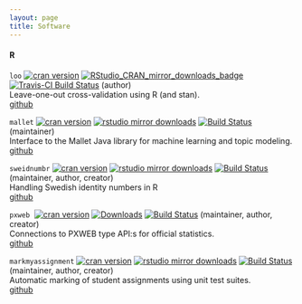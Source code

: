 ```yaml
---
layout: page
title: Software
---
```


#### R

`loo` [![cran version](http://www.r-pkg.org/badges/version/loo)](http://cran.rstudio.com/web/packages/loo)
[![RStudio_CRAN_mirror_downloads_badge](https://cranlogs.r-pkg.org/badges/loo?color=blue)](https://cran.r-project.org/web/packages/loo)
[![Travis-CI Build Status](https://travis-ci.org/stan-dev/loo.svg?branch=master)](https://travis-ci.org/stan-dev/loo) (author) <br/>
Leave-one-out cross-validation using R (and stan).<br/>
[github](https://github.com/stan-dev/loo)

`mallet` [![cran version](http://www.r-pkg.org/badges/version/mallet)](http://cran.rstudio.com/web/packages/mallet)
[![rstudio mirror downloads](http://cranlogs.r-pkg.org/badges/grand-total/mallet)](https://github.com/metacran/cranlogs.app) [![Build Status](https://travis-ci.org/MansMeg/RMallet.svg?branch=master)](https://travis-ci.org/MansMeg/RMallet) (maintainer) <br/>
Interface to the Mallet Java library for machine learning and topic modeling. <br/>
[github](https://github.com/MansMeg/Rmallet)


`sweidnumbr` [![cran version](http://www.r-pkg.org/badges/version/sweidnumbr)](http://cran.rstudio.com/web/packages/sweidnumbr)  [![rstudio mirror downloads](http://cranlogs.r-pkg.org/badges/grand-total/sweidnumbr)](https://github.com/metacran/cranlogs.app) [![Build Status](https://travis-ci.org/rOpenGov/sweidnumbr.svg?branch=master)](https://travis-ci.org/rOpenGov/sweidnumbr) (maintainer, author, creator) <br/>
Handling Swedish identity numbers in R <br/>
[github](https://github.com/ropengov/sweidnumbr)


`pxweb` <a href=https://github.com/rOpenGov/pxweb><img src=https://d33wubrfki0l68.cloudfront.net/57b49d06f9d21448da7139f8f6a1addb9942b720/4f69a/images/users/github.svg alt></a> [![cran version](http://www.r-pkg.org/badges/version/pxweb)](http://cran.rstudio.com/web/packages/pxweb)
[![Downloads](http://cranlogs.r-pkg.org/badges/pxweb)](https://cran.r-project.org/package=pxweb) [![Build Status](https://travis-ci.org/rOpenGov/pxweb.svg?branch=master)](https://travis-ci.org/rOpenGov/pxweb) (maintainer, author, creator) <br/>
Connections to PXWEB type API:s for official statistics.<br/>
[github](https://github.com/ropengov/pxweb)


`markmyassignment` [![cran version](http://www.r-pkg.org/badges/version/markmyassignment)](http://cran.rstudio.com/web/packages/markmyassignment) [![rstudio mirror downloads](http://cranlogs.r-pkg.org/badges/grand-total/markmyassignment)](https://github.com/metacran/cranlogs.app) [![Build Status](https://travis-ci.org/MansMeg/markmyassignment.svg?branch=master)](https://travis-ci.org/MansMeg/markmyassignment) (maintainer, author, creator) <br/>
Automatic marking of student assignments using unit test suites.<br/>
[github](https://github.com/MansMeg/markmyassignment)
